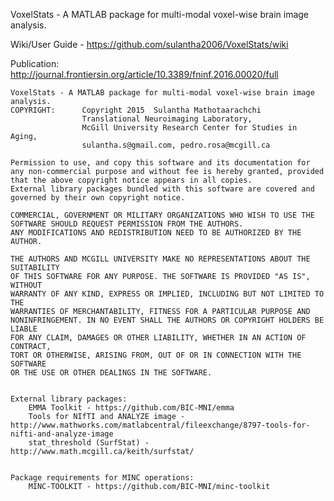 VoxelStats - A MATLAB package for multi-modal voxel-wise brain image analysis. 

Wiki/User Guide - https://github.com/sulantha2006/VoxelStats/wiki

Publication: http://journal.frontiersin.org/article/10.3389/fninf.2016.00020/full




    VoxelStats - A MATLAB package for multi-modal voxel-wise brain image analysis. 
    COPYRIGHT:      Copyright 2015  Sulantha Mathotaarachchi
                    Translational Neuroimaging Laboratory,
                    McGill University Research Center for Studies in Aging,
                    sulantha.s@gmail.com, pedro.rosa@mcgill.ca

    Permission to use, and copy this software and its documentation for 
    any non-commercial purpose and without fee is hereby granted, provided
    that the above copyright notice appears in all copies. 
    External library packages bundled with this software are covered and 
    governed by their own copyright notice.

    COMMERCIAL, GOVERNMENT OR MILITARY ORGANIZATIONS WHO WISH TO USE THE 
    SOFTWARE SHOULD REQUEST PERMISSION FROM THE AUTHORS.
    ANY MODIFICATIONS AND REDISTRIBUTION NEED TO BE AUTHORIZED BY THE 
    AUTHOR. 

    THE AUTHORS AND MCGILL UNIVERSITY MAKE NO REPRESENTATIONS ABOUT THE SUITABILITY 
    OF THIS SOFTWARE FOR ANY PURPOSE. THE SOFTWARE IS PROVIDED "AS IS", WITHOUT 
    WARRANTY OF ANY KIND, EXPRESS OR IMPLIED, INCLUDING BUT NOT LIMITED TO THE 
    WARRANTIES OF MERCHANTABILITY, FITNESS FOR A PARTICULAR PURPOSE AND 
    NONINFRINGEMENT. IN NO EVENT SHALL THE AUTHORS OR COPYRIGHT HOLDERS BE LIABLE 
    FOR ANY CLAIM, DAMAGES OR OTHER LIABILITY, WHETHER IN AN ACTION OF CONTRACT, 
    TORT OR OTHERWISE, ARISING FROM, OUT OF OR IN CONNECTION WITH THE SOFTWARE 
    OR THE USE OR OTHER DEALINGS IN THE SOFTWARE.


    External library packages:
        EMMA Toolkit - https://github.com/BIC-MNI/emma
        Tools for NIfTI and ANALYZE image - http://www.mathworks.com/matlabcentral/fileexchange/8797-tools-for-nifti-and-analyze-image
        stat_threshold (SurfStat) - http://www.math.mcgill.ca/keith/surfstat/


    Package requirements for MINC operations: 
        MINC-TOOLKIT - https://github.com/BIC-MNI/minc-toolkit
